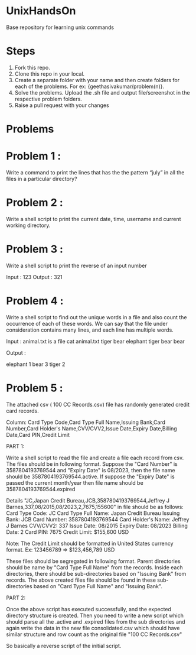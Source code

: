 # UnixHandsOn
Base repository for learning unix commands

# Steps

1. Fork this repo.
2. Clone this repo in your local.
3. Create a separate folder with your name and then create folders for each of the problems. For ex: {geethasivakumar/problem(n)}.
4. Solve the problems. Upload the .sh file and output file/screenshot in the respective problem folders.
5. Raise a pull request with your changes

# Problems

# Problem 1 :
 Write a command to print the lines that has the the pattern “july” in all the files in a particular directory?
 
# Problem 2 :
  Write a shell script to print the current date, time, username and current working directory.

# Problem 3 :
  Write a shell script to print the reverse of an input number

  Input : 123
  Output : 321

# Problem 4 :
  Write a shell script to find out the unique words in a file and also count the occurrence of each of these words. We can say that the file under consideration contains many lines, and each line has multiple words.

  Input :  animal.txt is a file
  cat animal.txt
  tiger bear
  elephant tiger bear
  bear

  Output :

  elephant 1
  bear 3
  tiger 2
  
  # Problem 5 :
   The attached csv ( 100 CC Records.csv) file has randomly generated credit card records.
   
   Column: Card Type Code,Card Type Full Name,Issuing Bank,Card Number,Card Holder's Name,CVV/CVV2,Issue Date,Expiry Date,Billing Date,Card PIN,Credit Limit

   PART 1:

   Write a shell script to read the file and create a file each record from csv. The files should be in following format.
   Suppose the "Card Number" is 3587804193769544 and "Expiry Date"  is 08/2023, then the file name should be 3587804193769544.active. If suppose the "Expiry Date" is passed the current month/year then file name should be 3587804193769544.expired

   Details "JC,Japan Credit Bureau,JCB,3587804193769544,Jeffrey J Barnes,337,08/2015,08/2023,2,7675,155600" in file should be as follows:
   Card Type Code: JC
   Card Type Full Name: Japan Credit Bureau
   Issuing Bank: JCB
   Card Number: 3587804193769544
   Card Holder's Name: Jeffrey J Barnes
   CVV/CVV2: 337
   Issue Date: 08/2015
   Expiry Date: 08/2023
   Billing Date: 2
   Card PIN: 7675
   Credit Limit: $155,600 USD

   Note: The Credit Limit should be formatted in United States currency format. Ex: 123456789 => $123,456,789 USD

   These files should be segregated in following format. Parent directories should be name by "Card Type Full Name" from the records. Inside each directories, there should be sub-directories based on "Issuing Bank" from records. 
   The above created files file should be found in these sub-directories based on "Card Type Full Name" and "Issuing Bank".

   PART 2:

   Once the above script has executed successfully, and the expected directory structure is created. Then you need to write a new script which should parse all the .active and .expired files from the sub directories and again write the data in the new file consolidated.csv which should have similar structure and row count as the original file "100 CC Records.csv"

   So basically a reverse script of the initial script.
